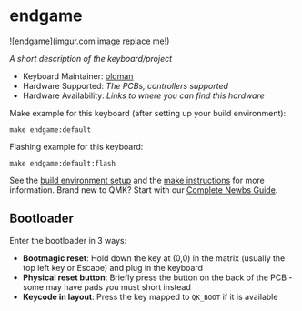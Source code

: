 # endgame

![endgame](imgur.com image replace me!)

*A short description of the keyboard/project*

* Keyboard Maintainer: [oldman](https://github.com/albino-zebra)
* Hardware Supported: *The PCBs, controllers supported*
* Hardware Availability: *Links to where you can find this hardware*

Make example for this keyboard (after setting up your build environment):

    make endgame:default

Flashing example for this keyboard:

    make endgame:default:flash

See the [build environment setup](https://docs.qmk.fm/#/getting_started_build_tools) and the [make instructions](https://docs.qmk.fm/#/getting_started_make_guide) for more information. Brand new to QMK? Start with our [Complete Newbs Guide](https://docs.qmk.fm/#/newbs).

## Bootloader

Enter the bootloader in 3 ways:

* **Bootmagic reset**: Hold down the key at (0,0) in the matrix (usually the top left key or Escape) and plug in the keyboard
* **Physical reset button**: Briefly press the button on the back of the PCB - some may have pads you must short instead
* **Keycode in layout**: Press the key mapped to `QK_BOOT` if it is available
